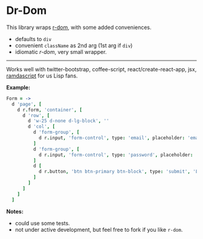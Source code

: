 # Dr-Dom

This library wraps [r-dom](https://github.com/uber/r-dom), with some added conveniences.

- defaults to `div`
- convenient `className` as 2nd arg (1st arg if `div`)
- idiomatic _r-dom_, very small wrapper.

---

Works well with twitter-bootstrap, coffee-script, react/create-react-app, jsx, [ramdascript](https://github.com/yosbelms/ramdascript) for us Lisp fans.

**Example:**

```coffee
Form = ->
  d 'page', [
    d r.form, 'container', [
      d 'row', [
        d 'w-25 d-none d-lg-block', ''
        d 'col', [
          d 'form-group', [
            d r.input, 'form-control', type: 'email', placeholder: 'email'
          ]
          d 'form-group', [
            d r.input, 'form-control', type: 'password', placeholder: 'password'
          ]
          d [
            d r.button, 'btn btn-primary btn-block', type: 'submit', 'Login'
          ]
        ]
      ]
    ]
  ]

```

**Notes:**

- could use some tests.
- not under active development, but feel free to fork if you like `r-dom`.
